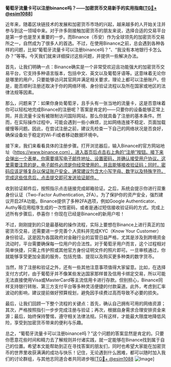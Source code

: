 **葡萄牙流量卡可以注册binance吗？——加密货币交易新手的实用指南[[TG💪+ @esim1088](https://t.me/s/esim1088)]**

近年来，随着区块链技术的发展和加密货币市场的兴起，越来越多的人开始关注并参与到这一领域中来。对于许多刚接触加密货币的朋友来说，选择合适的交易平台是第一步也是至关重要的一步。而Binance（币安）作为全球领先的加密货币交易所之一，自然成为了很多人的首选。不过，在使用Binance之前，总会遇到各种各样的问题，比如“葡萄牙流量卡可以注册binance吗？”、“我没有本地银行卡怎么办？”等等。今天我们就来详细探讨这些问题，并提供一些解决办法。

首先，让我们明确一点：Binance确实是一个非常受欢迎且功能强大的加密货币交易平台，它支持多种语言版本，包括中文、英文以及葡萄牙语等。这意味着无论你是哪里的用户，只要能够访问其官网并满足相关要求，理论上都可以注册账户。但是，能否顺利注册还取决于你的网络环境、身份验证流程以及所在国家或地区的法律法规等因素。

那么，问题来了：如果你身处葡萄牙，且手头有一张当地的流量卡，这是否意味着你可以轻松地完成Binance的注册呢？答案是肯定的——只要你的设备能够正常上网，并且流量卡没有被限制访问国际网站，那么你就具备了注册的基本条件。然而，在实际操作过程中，可能会遇到一些小麻烦，比如网络连接不稳定、页面加载缓慢等问题。因此，在尝试注册之前，建议先检查一下自己的网络状况是否良好，确保设备处于稳定的Wi-Fi或者移动数据环境中。

接下来，我们来看看具体的注册步骤。打开浏览器后，输入Binance的官方网站地址（https://www.binance.com），进入首页后点击右上角的“注册”按钮。接下来会弹出一个表单，你需要填写电子邮件地址、设置密码，并确认接受用户协议。这里需要注意的是，电子邮件必须是你经常使用的，并且能够接收验证码；同时，密码应该足够复杂以保证账户安全，通常建议包含大小写字母、数字以及特殊字符。完成这些信息后，点击提交即可发送验证邮件。

收到验证邮件后，按照指示点击链接完成邮箱验证。之后，系统会提示你进行双重身份认证（Two-Factor Authentication, 2FA）。为了保护你的资产安全，强烈建议开启2FA功能。Binance提供了多种2FA选项，例如Google Authenticator、Authy等应用程序生成的一次性密码，或者是通过短信接收验证码的方式。完成上述所有步骤后，恭喜你！你现在已经是Binance的新用户啦！

不过，刚刚提到的只是最基础的操作流程，实际上要想在Binance上进行真正的加密货币交易，还需要进一步完善个人资料并完成KYC（Know Your Customer）身份验证。这是因为各国政府对金融行业的监管日益严格，尤其是涉及到跨境资金流动时，平台需要确保每一位用户的合法性。对于葡萄牙用户而言，这个过程相对简单快捷，只需上传护照或其他官方身份证明文件的照片即可。一旦审核通过，你就能够享受更加全面的服务，包括充值、提现以及购买更多种类的数字货币。

当然，除了注册和验证之外，还有一些其他注意事项值得大家留意。比如，在选择支付方式时，由于葡萄牙并不像某些发达国家那样普及信用卡绑定交易，所以可能无法直接使用Visa或MasterCard等主流信用卡进行存款。但别担心，Binance同样支持银行转账、第三方支付平台等多种灵活便捷的付款渠道。此外，考虑到汇率波动的影响，建议提前做好预算规划，避免因手续费过高而导致不必要的损失。

最后，让我们回顾一下整个流程的关键点：首先，确认自己拥有可用的网络资源；其次，严格按照指引一步步完成注册与验证；再次，根据自身需求合理安排资金来源；最后，始终保持警惕，遵守相关法律法规。只有这样，才能最大限度地降低风险，享受到加密货币带来的便利与乐趣。

总之，“葡萄牙流量卡可以注册binance吗？”这个问题的答案显然是肯定的。只要你愿意花些时间和精力去了解规则并付诸实践，就一定能够在Binance找到属于自己的位置。希望本文能帮助到正在寻找答案的朋友们，同时也希望大家能在加密货币的世界里收获满满的成功与快乐！记住，无论遇到什么困难，都可以随时加入我们的讨论群组，与其他志同道合者共同进步哦[[TG💪+ @esim1088](https://t.me/s/esim1088) ![Image](https://i.postimg.cc/4NQfJmqS/Snipaste-2025-05-13-00-14-12.png)]